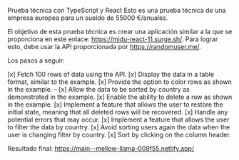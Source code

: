 Prueba técnica con TypeScript y React
Esto es una prueba técnica de una empresa europea para un sueldo de 55000 €/anuales.

El objetivo de esta prueba técnica es crear una aplicación similar a la que se proporciona en este enlace: https://midu-react-11.surge.sh/. Para lograr esto, debe usar la API proporcionada por https://randomuser.me/.

Los pasos a seguir:

[x] Fetch 100 rows of data using the API.
[x] Display the data in a table format, similar to the example.
[x] Provide the option to color rows as shown in the example. - 
[x] Allow the data to be sorted by country as demonstrated in the example.
[x] Enable the ability to delete a row as shown in the example.
[x] Implement a feature that allows the user to restore the initial state, meaning that all deleted rows will be recovered.
[x] Handle any potential errors that may occur.
[x] Implement a feature that allows the user to filter the data by country.
[x] Avoid sorting users again the data when the user is changing filter by country.
[x] Sort by clicking on the column header.

Resultado final: https://main--mellow-llama-009f55.netlify.app/
